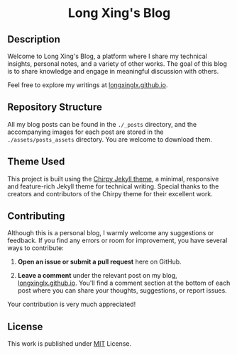 <div align="center">

# Long Xing's Blog

</div>

## Description

Welcome to Long Xing's Blog, a platform where I share my technical insights, personal notes, and a variety of other works. The goal of this blog is to share knowledge and engage in meaningful discussion with others.

Feel free to explore my writings at [longxinglx.github.io](https://longxinglx.github.io/).

## Repository Structure

All my blog posts can be found in the `./_posts` directory, and the accompanying images for each post are stored in the `./assets/posts_assets` directory. You are welcome to download them.

## Theme Used

This project is built using the [Chirpy Jekyll theme](https://github.com/cotes2020/jekyll-theme-chirpy), a minimal, responsive and feature-rich Jekyll theme for technical writing. Special thanks to the creators and contributors of the Chirpy theme for their excellent work.

## Contributing

Although this is a personal blog, I warmly welcome any suggestions or feedback. If you find any errors or room for improvement, you have several ways to contribute:

1. **Open an issue or submit a pull request** here on GitHub.

2. **Leave a comment** under the relevant post on my blog, [longxinglx.github.io](https://longxinglx.github.io/). You'll find a comment section at the bottom of each post where you can share your thoughts, suggestions, or report issues.

Your contribution is very much appreciated!

## License

This work is published under [MIT](https://github.com/longxinglx/longxinglx.github.io/blob/master/LICENSE) License.